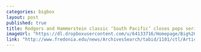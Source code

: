 ```yaml
---
categories: bigbox
layout: post
published: true
title: Rodgers and Hammerstein classic ‘South Pacific’ closes pops series
imageUrl: "https://dl.dropboxusercontent.com/u/64133716/Homepage/Big%20Boxes/2015-05-01_South-Pacific-4-principals-for-web.jpg"
link: "http://www.fredonia.edu/news/ArchivesSearch/tabid/1101/ctl/ArticleView/mid/1878/articleId/5403/Rodgers_and_Hammerstein_classic_South_Pacific_closes_pops_series.aspx"
---
```


